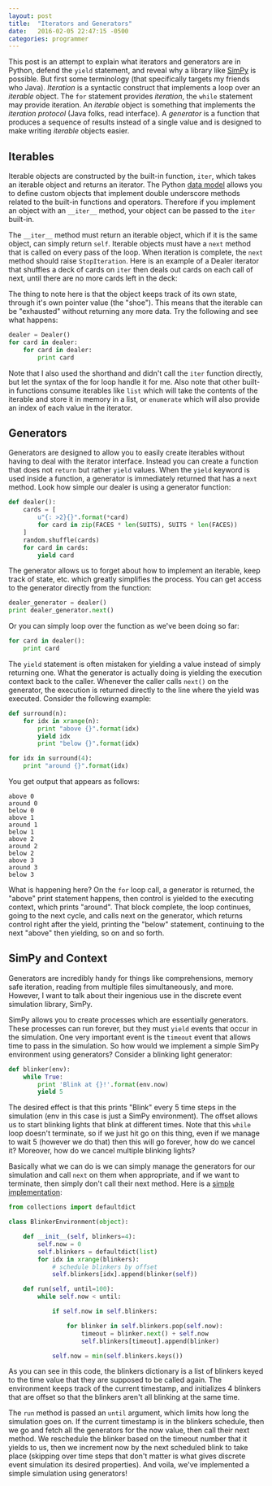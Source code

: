 ```yaml
---
layout: post
title:  "Iterators and Generators"
date:   2016-02-05 22:47:15 -0500
categories: programmer
---
```


This post is an attempt to explain what iterators and generators are in Python, defend the `yield` statement, and reveal why a library like [SimPy](https://simpy.readthedocs.org/en/latest/) is possible. But first some terminology (that specifically targets my friends who Java). _Iteration_ is a syntactic construct that implements a loop over an _iterable_ object. The `for` statement provides _iteration_, the `while` statement may provide iteration. An _iterable_ object is something that implements the _iteration protocol_ (Java folks, read interface). A _generator_ is a function that produces a sequence of results instead of a single value and is designed to make writing _iterable_ objects easier.

## Iterables

Iterable objects are constructed by the built-in function, `iter`, which takes an iterable object and returns an iterator. The Python [data model](https://docs.python.org/2/reference/datamodel.html) allows you to define custom objects that implement double underscore methods related to the built-in functions and operators. Therefore if you implement an object with an `__iter__` method, your object can be passed to the `iter` built-in.

The `__iter__` method must return an iterable object, which if it is the same object, can simply return `self`. Iterable objects must have a `next` method that is called on every pass of the loop. When iteration is complete, the `next` method should raise `StopIteration`. Here is an example of a Dealer iterator that shuffles a deck of cards on `iter` then deals out cards on each call of next, until there are no more cards left in the deck:

<script src="https://gist.github.com/bbengfort/b0596990db96b6a7aa82.js"></script>

The thing to note here is that the object keeps track of its own state, through it's own pointer value (the "shoe"). This means that the iterable can be "exhausted" without returning any more data. Try the following and see what happens:

```python
dealer = Dealer()
for card in dealer:
    for card in dealer:
        print card
```

Note that I also used the shorthand and didn't call the `iter` function directly, but let the syntax of the for loop handle it for me. Also note that other built-in functions consume iterables like `list` which will take the contents of the iterable and store it in memory in a list, or `enumerate` which will also provide an index of each value in the iterator.

## Generators

Generators are designed to allow you to easily create iterables without having to deal with the iterator interface. Instead you can create a function that does not `return` but rather `yield` values. When the `yield` keyword is used inside a function, a generator is immediately returned that has a `next` method. Look how simple our dealer is using a generator function:

```python
def dealer():
    cards = [
        u"{: >2}{}".format(*card)
        for card in zip(FACES * len(SUITS), SUITS * len(FACES))
    ]
    random.shuffle(cards)
    for card in cards:
        yield card
```

The generator allows us to forget about how to implement an iterable, keep track of state, etc. which greatly simplifies the process. You can get access to the generator directly from the function:

```python
dealer_generator = dealer()
print dealer_generator.next()
```

Or you can simply loop over the function as we've been doing so far:

```python
for card in dealer():
    print card
```

The `yield` statement is often mistaken for yielding a value instead of simply returning one. What the generator is actually doing is yielding the execution context back to the caller. Whenever the caller calls `next()` on the generator, the execution is returned directly to the line where the yield was executed. Consider the following example:

```python
def surround(n):
    for idx in xrange(n):
        print "above {}".format(idx)
        yield idx
        print "below {}".format(idx)

for idx in surround(4):
    print "around {}".format(idx)
```

You get output that appears as follows:

```text
above 0
around 0
below 0
above 1
around 1
below 1
above 2
around 2
below 2
above 3
around 3
below 3
```

What is happening here? On the `for` loop call, a generator is returned, the "above" print statement happens, then control is yielded to the executing context, which prints "around". That block complete, the loop continues, going to the next cycle, and calls next on the generator, which returns control right after the yield, printing the "below" statement, continuing to the next "above" then yielding, so on and so forth.

## SimPy and Context

Generators are incredibly handy for things like comprehensions, memory safe iteration, reading from multiple files simultaneously, and more. However, I want to talk about their ingenious use in the discrete event simulation library, SimPy.

SimPy allows you to create processes which are essentially generators. These processes can run forever, but they must `yield` events that occur in the simulation. One very important event is the `timeout` event that allows time to pass in the simulation. So how would we implement a simple SimPy environment using generators? Consider a blinking light generator:

```python
def blinker(env):
    while True:
        print 'Blink at {}!'.format(env.now)
        yield 5
```

The desired effect is that this prints "Blink" every 5 time steps in the simulation (env in this case is just a SimPy environment). The offset allows us to start blinking lights that blink at different times. Note that this `while` loop doesn't terminate, so if we just hit go on this thing, even if we manage to wait 5 (however we do that) then this will go forever, how do we cancel it? Moreover, how do we cancel multiple blinking lights?

Basically what we can do is we can simply manage the generators for our simulation and call `next` on them when appropriate, and if we want to terminate, then simply don't call their next method. Here is a [simple implementation](https://gist.github.com/bbengfort/dc2aea53d4ca7fdef925):

```python
from collections import defaultdict

class BlinkerEnvironment(object):

    def __init__(self, blinkers=4):
        self.now = 0
        self.blinkers = defaultdict(list)
        for idx in xrange(blinkers):
            # schedule blinkers by offset
            self.blinkers[idx].append(blinker(self))

    def run(self, until=100):
        while self.now < until:

            if self.now in self.blinkers:

                for blinker in self.blinkers.pop(self.now):
                    timeout = blinker.next() + self.now
                    self.blinkers[timeout].append(blinker)

            self.now = min(self.blinkers.keys())
```

As you can see in this code, the blinkers dictionary is a list of blinkers keyed to the time value that they are supposed to be called again. The environment keeps track of the current timestamp, and initializes 4 blinkers that are offset so that the blinkers aren't all blinking at the same time.

The `run` method is passed an `until` argument, which limits how long the simulation goes on. If the current timestamp is in the blinkers schedule, then we go and fetch all the generators for the now value, then call their next method. We reschedule the blinker based on the timeout number that it yields to us, then we increment now by the next scheduled blink to take place (skipping over time steps that don't matter is what gives discrete event simulation its desired properties). And voila, we've implemented a simple simulation using generators! 
